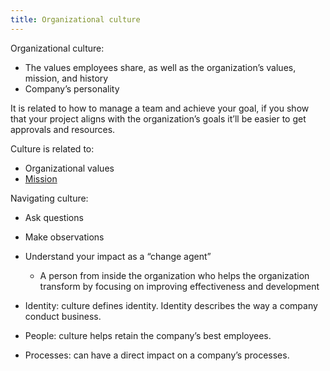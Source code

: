 ```yaml
---
title: Organizational culture
---
```

Organizational culture:
- The values employees share, as well as the organization’s values, mission, and history
- Company’s personality

It is related to how to manage a team and achieve your goal, if you show that your project aligns with the organization’s goals it’ll be easier to get approvals and resources.

Culture is related to:
- Organizational values
- [Mission](danielesalvatore/project-management/agile-project-management/mission.md)

Navigating culture:
- Ask questions
- Make observations
- Understand your impact as a “change agent”
    - A person from inside the organization who helps the organization transform by focusing on improving effectiveness and development
    
- Identity: culture defines identity. Identity describes the way a company conduct business.
- People: culture helps retain the company’s best employees.
- Processes: can have a direct impact on a company’s processes.